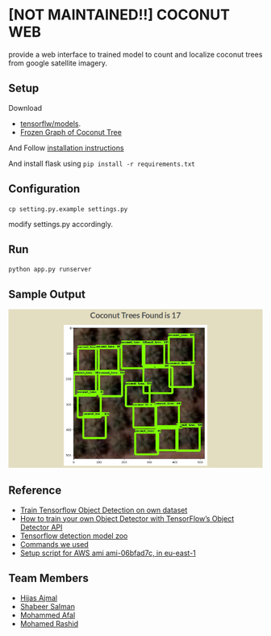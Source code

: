 # [NOT MAINTAINED!!] COCONUT WEB

provide a web interface to trained model to count and localize coconut trees from google satellite imagery.

## Setup

Download

- [tensorflw/models](https://github.com/tensorflow/models/tree/master/research).
- [Frozen Graph of Coconut Tree](https://www.dropbox.com/s/zftxbo4dvaaua8e/frozen_inference_graph.pb?dl=0)

And Follow [installation instructions](https://github.com/tensorflow/models/blob/master/research/object_detection/g3doc/installation.md)

And install flask using  `pip install -r requirements.txt`

## Configuration

`cp setting.py.example settings.py`

modify settings.py accordingly.


## Run

`python app.py runserver`

## Sample Output

![Sample Output](static/images/output.png "Found 17 coconut trees")

## Reference

- [Train Tensorflow Object Detection on own dataset](https://stackoverflow.com/questions/44973184/train-tensorflow-object-detection-on-own-dataset/44973203#44973203)
- [How to train your own Object Detector with TensorFlow’s Object Detector API](https://medium.com/towards-data-science/how-to-train-your-own-object-detector-with-tensorflows-object-detector-api-bec72ecfe1d9)
- [Tensorflow detection model zoo](https://github.com/tensorflow/models/blob/master/research/object_detection/g3doc/detection_model_zoo.md)
- [Commands we used](COMMANDS.md)
- [Setup script for AWS ami ami-06bfad7c, in eu-east-1](setup.sh)

## Team Members

- [Hijas Ajmal](https://github.com/HijasAjmal)
- [Shabeer Salman](https://github.com/shabeersalman)
- [Mohammed Afal](https://github.com/afalmuhammad)
- [Mohamed Rashid](https://github.com/rashivkp)
